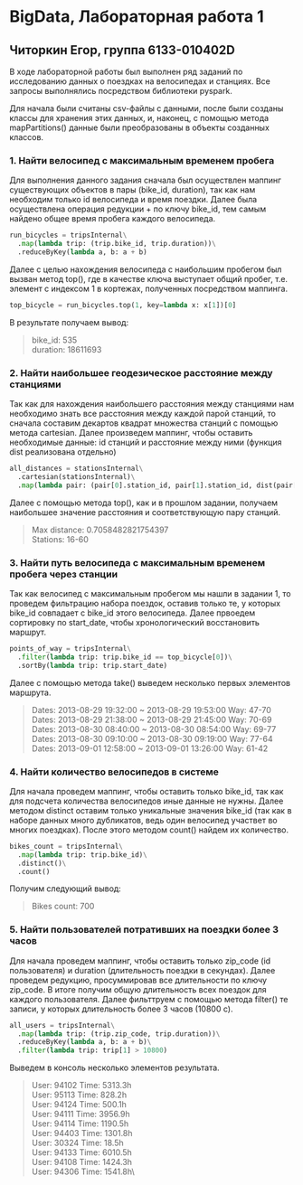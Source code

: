 # BigData, Лабораторная работа 1

## Читоркин Егор, группа 6133-010402D

В ходе лабораторной работы был выполнен ряд заданий по исследованию данных о поездках на велосипедах и станциях. Все запросы выполнялись посредством библиотеки pyspark.

Для начала были считаны csv-файлы с данными, после были созданы классы для хранения этих данных, и, наконец, с помощью метода mapPartitions() данные были преобразованы в объекты созданных классов.

### 1. Найти велосипед с максимальным временем пробега

Для выполнения данного задания сначала был осуществлен маппинг существующих объектов в пары (bike_id, duration), так как нам необходим только id велосипеда и время поездки. Далее была осуществлена операция редукции + по ключу bike_id, тем самым найдено общее время пробега каждого велосипеда.

```python
run_bicycles = tripsInternal\
  .map(lambda trip: (trip.bike_id, trip.duration))\
  .reduceByKey(lambda a, b: a + b)
```

Далее с целью нахождения велосипеда с наибольшим пробегом был вызван метод top(), где в качестве ключа выступает общий пробег, т.е. элемент с индексом 1 в кортежах, полученных посредством маппинга.

```python
top_bicycle = run_bicycles.top(1, key=lambda x: x[1])[0]
```

В результате получаем вывод:

> bike_id:	535 \
> duration:	18611693

### 2. Найти наибольшее геодезическое расстояние между станциями

Так как для нахождения наибольшего расстояния между станциями нам необходимо знать все расстояния между каждой парой станций, то сначала составим декартов квадрат множества станций с помощью метода cartesian. Далее произведем маппинг, чтобы оставить необходимые данные: id станций и расстояние между ними (функция dist реализована отдельно)

```python
all_distances = stationsInternal\
  .cartesian(stationsInternal)\
  .map(lambda pair: (pair[0].station_id, pair[1].station_id, dist(pair[0], pair[1])))
```

Далее с помощью метода top(), как и в прошлом задании, получаем наибольшее значение расстояния и соответствующую пару станций.

> Max distance:	0.7058482821754397 \
> Stations:	16-60

### 3. Найти путь велосипеда с максимальным временем пробега через станции

Так как велосипед с максимальным пробегом мы нашли в задании 1, то проведем фильтрацию набора поездок, оставив только те, у которых bike_id совпадает с bike_id этого велосипеда. Далее првоедем сортировку по start_date, чтобы хронологический восстановить маршрут.

```python
points_of_way = tripsInternal\
  .filter(lambda trip: trip.bike_id == top_bicycle[0])\
  .sortBy(lambda trip: trip.start_date)
```

Далее с помощью метода take() выведем несколько первых элементов маршрута.

> Dates:	2013-08-29 19:32:00 ~ 2013-08-29 19:53:00	Way:	47-70\
> Dates:	2013-08-29 21:38:00 ~ 2013-08-29 21:45:00	Way:	70-69\
> Dates:	2013-08-30 08:40:00 ~ 2013-08-30 08:54:00	Way:	69-77\
> Dates:	2013-08-30 09:10:00 ~ 2013-08-30 09:19:00	Way:	77-64\
> Dates:	2013-09-01 12:58:00 ~ 2013-09-01 13:26:00	Way:	61-42

### 4. Найти количество велосипедов в системе

Для начала проведем маппинг, чтобы оставить только bike_id, так как для подсчета количества велосипедов иные данные не нужны. Далее методом distinct оставим только уникальные значения bike_id (так как в наборе данных много дубликатов, ведь один велосипед участвет во многих поездках). После этого методом count() найдем их количество.

```python
bikes_count = tripsInternal\
  .map(lambda trip: trip.bike_id)\
  .distinct()\
  .count()
```

Получим следующий вывод:

> Bikes count:	 700

### 5. Найти пользователей потративших на поездки более 3 часов

Для начала проведем маппинг, чтобы оставить только zip_code (id пользователя) и duration (длительность поездки в секундах). Далее проведем редукцию, просуммировав все длительности по ключу zip_code. В итоге получим общую длительность всех поездок для каждого пользователя. Далее фильттруем с помощью метода filter() те записи, у которых длительность более 3 часов (10800 с).

```python
all_users = tripsInternal\
  .map(lambda trip: (trip.zip_code, trip.duration))\
  .reduceByKey(lambda a, b: a + b)\
  .filter(lambda trip: trip[1] > 10800)
```

Выведем в консоль несколько элементов результата.

> User:	94102	Time:	5313.3h\
> User:	95113	Time:	828.2h\
> User:	94124	Time:	500.1h\
> User:	94111	Time:	3956.9h\
> User:	94114	Time:	1190.5h\
> User:	94403	Time:	1301.8h\
> User:	30324	Time:	18.5h\
> User:	94133	Time:	6010.5h\
> User:	94108	Time:	1424.3h\
> User:	94306	Time:	1541.8h\






